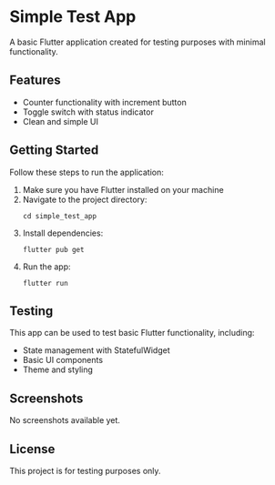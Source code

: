 # Simple Test App

A basic Flutter application created for testing purposes with minimal functionality.

## Features

- Counter functionality with increment button
- Toggle switch with status indicator
- Clean and simple UI

## Getting Started

Follow these steps to run the application:

1. Make sure you have Flutter installed on your machine
2. Navigate to the project directory:
   ```
   cd simple_test_app
   ```
3. Install dependencies:
   ```
   flutter pub get
   ```
4. Run the app:
   ```
   flutter run
   ```

## Testing

This app can be used to test basic Flutter functionality, including:
- State management with StatefulWidget
- Basic UI components
- Theme and styling

## Screenshots

No screenshots available yet.

## License

This project is for testing purposes only.
